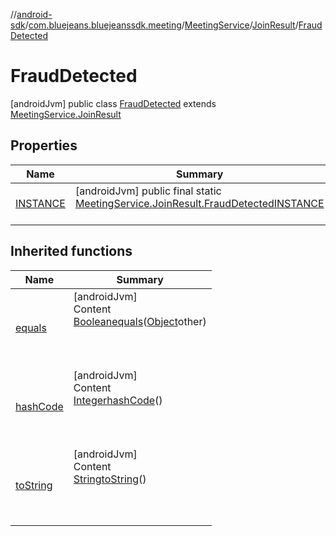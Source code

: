 //[android-sdk](../../../../../index.md)/[com.bluejeans.bluejeanssdk.meeting](../../../index.md)/[MeetingService](../../index.md)/[JoinResult](../index.md)/[FraudDetected](index.md)



# FraudDetected  
 [androidJvm] public class [FraudDetected](index.md) extends [MeetingService.JoinResult](../index.md)   


## Properties  
  
|  Name |  Summary | 
|---|---|
| <a name="com.bluejeans.bluejeanssdk.meeting/MeetingService.JoinResult.FraudDetected/INSTANCE/#/PointingToDeclaration/"></a>[INSTANCE](index.md#1440252253%2FProperties%2F-435046686)| <a name="com.bluejeans.bluejeanssdk.meeting/MeetingService.JoinResult.FraudDetected/INSTANCE/#/PointingToDeclaration/"></a> [androidJvm] public final static [MeetingService.JoinResult.FraudDetected](index.md)[INSTANCE](index.md#1440252253%2FProperties%2F-435046686)  <br>   <br>|


## Inherited functions  
  
|  Name |  Summary | 
|---|---|
| <a name="kotlin/MeetingService.JoinResult.FraudDetected/equals/#kotlin.Any?/PointingToDeclaration/"></a>[equals](index.md#1748310830%2FFunctions%2F-435046686)| <a name="kotlin/MeetingService.JoinResult.FraudDetected/equals/#kotlin.Any?/PointingToDeclaration/"></a>[androidJvm]  <br>Content  <br>[Boolean](https://developer.android.com/reference/kotlin/java/lang/Boolean.html)[equals](index.md#1748310830%2FFunctions%2F-435046686)([Object](https://developer.android.com/reference/kotlin/java/lang/Object.html)other)  <br>  <br><br><br>|
| <a name="kotlin/MeetingService.JoinResult.FraudDetected/hashCode/#/PointingToDeclaration/"></a>[hashCode](index.md#-103734792%2FFunctions%2F-435046686)| <a name="kotlin/MeetingService.JoinResult.FraudDetected/hashCode/#/PointingToDeclaration/"></a>[androidJvm]  <br>Content  <br>[Integer](https://developer.android.com/reference/kotlin/java/lang/Integer.html)[hashCode](index.md#-103734792%2FFunctions%2F-435046686)()  <br>  <br><br><br>|
| <a name="kotlin/MeetingService.JoinResult.FraudDetected/toString/#/PointingToDeclaration/"></a>[toString](index.md#-281900857%2FFunctions%2F-435046686)| <a name="kotlin/MeetingService.JoinResult.FraudDetected/toString/#/PointingToDeclaration/"></a>[androidJvm]  <br>Content  <br>[String](https://developer.android.com/reference/kotlin/java/lang/String.html)[toString](index.md#-281900857%2FFunctions%2F-435046686)()  <br>  <br><br><br>|

